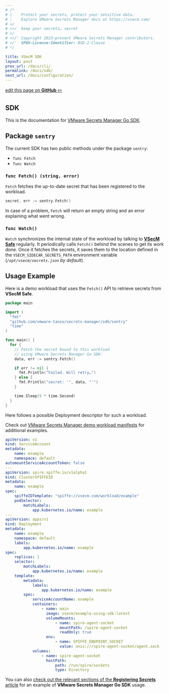 ```yaml
---
# /*
# |    Protect your secrets, protect your sensitive data.
# :    Explore VMware Secrets Manager docs at https://vsecm.com/
# </
# <>/  keep your secrets… secret
# >/
# <>/' Copyright 2023–present VMware Secrets Manager contributors.
# >/'  SPDX-License-Identifier: BSD-2-Clause
# */

title: VSecM SDK
layout: post
prev_url: /docs/cli/
permalink: /docs/sdk/
next_url: /docs/configuration/
---
```


<p class="github-button"
><a href="https://github.com/vmware-tanzu/secrets-manager/blob/main/docs/_pages/0100-sdk.md"
>edit this page on <strong>GitHub</strong> ✏️</a></p>

## SDK

This is the documentation for [VMware Secrets Manager Go SDK][go-sdk].

[go-sdk]: https://github.com/vmware-tanzu/secrets-manager/tree/main/sdk

## Package `sentry`

The current SDK has two public methods under the package `sentry`:

-   `func Fetch`
-   `func Watch`

### `func Fetch() (string, error)`

`Fetch` fetches the up-to-date secret that has been registered to the workload.

```go
secret, err := sentry.Fetch()
```

In case of a problem, `Fetch` will return an empty string and an error
explaining what went wrong.

### `func Watch()`

`Watch` synchronizes the internal state of the workload by talking to
[**VSecM Safe**][vsecm-safe] regularly. It periodically calls `Fetch()`
behind the scenes to get its work done. Once it fetches the secrets,
it saves them to the location defined in the `VSECM_SIDECAR_SECRETS_PATH`
environment variable (_`/opt/vsecm/secrets.json` by default_).

[vsecm-safe]: https://github.com/vmware-tanzu/secrets-manager/tree/main/app/safe

## Usage Example

Here is a demo workload that uses the `Fetch()` API to retrieve secrets from
**VSecM Safe**.

```go
package main

import (
  "fmt"
  "github.com/vmware-tanzu/secrets-manager/sdk/sentry"
  "time"
)

func main() {
  for {
    // Fetch the secret bound to this workload
    // using VMware Secrets Manager Go SDK:
    data, err := sentry.Fetch()

    if err != nil {
      fmt.Println("Failed. Will retry…")
    } else {
      fmt.Println("secret: '", data, "'")
    }

    time.Sleep(5 * time.Second)
  }
}
```

Here follows a possible Deployment descriptor for such a workload.

Check out [VMware Secrets Manager demo workload manifests][demos] for additional examples.

[demos]: https://github.com/vmware-tanzu/secrets-manager/tree/main/examples/using-sdk/k8s "Demo Workloads"

```yaml
apiVersion: v1
kind: ServiceAccount
metadata:
    name: example
    namespace: default
automountServiceAccountToken: false
---
apiVersion: spire.spiffe.io/v1alpha1
kind: ClusterSPIFFEID
metadata:
    name: example
spec:
    spiffeIDTemplate: "spiffe://vsecm.com/workload/example"
    podSelector:
        matchLabels:
            app.kubernetes.io/name: example
---
apiVersion: apps/v1
kind: Deployment
metadata:
    name: example
    namespace: default
    labels:
        app.kubernetes.io/name: example
spec:
    replicas: 1
    selector:
        matchLabels:
            app.kubernetes.io/name: example
    template:
        metadata:
            labels:
                app.kubernetes.io/name: example
        spec:
            serviceAccountName: example
            containers:
                - name: main
                  image: vsecm/example-using-sdk:latest
                  volumeMounts:
                      - name: spire-agent-socket
                        mountPath: /spire-agent-socket
                        readOnly: true
                  env:
                      - name: SPIFFE_ENDPOINT_SOCKET
                        value: unix:///spire-agent-socket/agent.sock
            volumes:
                - name: spire-agent-socket
                  hostPath:
                      path: /run/spire/sockets
                      type: Directory
```

You can also [check out the relevant sections of the
**Registering Secrets** article][registering-secrets] for an example of
**VMware Secrets Manager Go SDK** usage.

[registering-secrets]: /docs/quickstart/#register-a-secret "Register a Secret"
